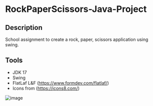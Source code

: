 # RockPaperScissors-Java-Project

## Description
School assignment to create a rock, paper, scissors application using swing.

## Tools
- JDK 17
- Swing
- FlatLaf L&F (https://www.formdev.com/flatlaf/)
- Icons from (https://icons8.com/)

![image](https://user-images.githubusercontent.com/87245022/198392513-717d614e-aafd-4911-9460-992ea5827059.png)
